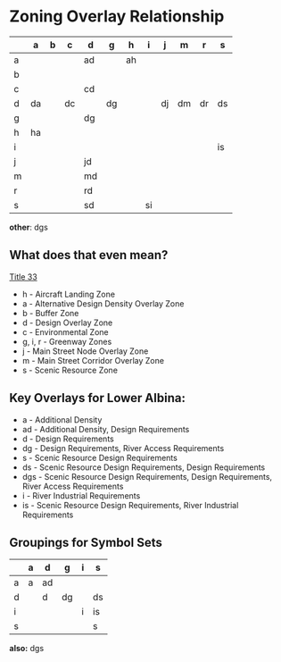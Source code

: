 
# Zoning Overlay Relationship

|   | a  | b  | c  | d  | g  | h  | i  | j  | m  | r  | s  |
|---|----|----|----|----|----|----|----|----|----|----|----|
| a |    |    |    | ad |    | ah |    |    |    |    |    |
| b |    |    |    |    |    |    |    |    |    |    |    |
| c |    |    |    | cd |    |    |    |    |    |    |    |
| d | da |    | dc |    | dg |    |    | dj | dm | dr | ds |
| g |    |    |    | dg |    |    |    |    |    |    |    |
| h | ha |    |    |    |    |    |    |    |    |    |    |
| i |    |    |    |    |    |    |    |    |    |    | is |
| j |    |    |    | jd |    |    |    |    |    |    |    |
| m |    |    |    | md |    |    |    |    |    |    |    |
| r |    |    |    | rd |    |    |    |    |    |    |    |
| s |    |    |    | sd |    |    | si |    |    |    |    |

**other**: dgs

## What does that even mean?

[Title 33](http://www.portlandonline.com/bps/title33_complete_print.pdf)

* h - Aircraft Landing Zone
* a - Alternative Design Density Overlay Zone
* b - Buffer Zone
* d - Design Overlay Zone
* c - Environmental Zone
* g, i, r - Greenway Zones
* j - Main Street Node Overlay Zone
* m - Main Street Corridor Overlay Zone
* s - Scenic Resource Zone

## Key Overlays for Lower Albina:
* a - Additional Density
* ad - Additional Density, Design Requirements
* d - Design Requirements
* dg - Design Requirements, River Access Requirements
* s - Scenic Resource Design Requirements
* ds - Scenic Resource Design Requirements, Design Requirements
* dgs - Scenic Resource Design Requirements, Design Requirements, River Access Requirements
* i - River Industrial Requirements
* is - Scenic Resource Design Requirements, River Industrial Requirements

## Groupings for Symbol Sets

|   | a  | d  | g  | i  | s  |
|---|----|----|----|----|----|
| a | a  | ad |    |    |    |
| d |    | d  | dg |    | ds |
| i |    |    |    | i  | is |
| s |    |    |    |    | s  |

**also:** dgs
